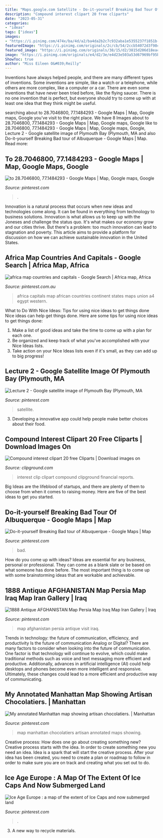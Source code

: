 ```yaml
---
title: "Maps.google.com Satellite - Do-it-yourself Breaking Bad Tour Of Albuquerque"
description: "Compound interest clipart 20 free cliparts"
date: "2023-05-31"
categories:
- "ideas"
tags: ["ideas"]
images:
- "https://i.pinimg.com/474x/ba/4d/a2/ba4da2b2c7c932aba1e5355237f1851b--breaking-bad-maps.jpg"
featuredImage: "https://i.pinimg.com/originals/2c/cb/54/2ccb54072d3f98c61d4a848f4bc1d0c4.png"
featured_image: "https://i.pinimg.com/originals/38/15/d2/3815d206d18eacec3277573984242436.png"
image: "https://i.pinimg.com/originals/e4/d2/3e/e4d23e503a53d67969bf95bf4462e349.jpg"
ShowToc: true
author: "Miss Eileen O&#039;Reilly"
---
```



Inventions have always helped people, and there are many different types of inventions. Some inventions are simple, like a watch or a telephone, while others are more complex, like a computer or a car. There are even some inventions that have never been tried before, like the flying saucer. There is no one invention that is perfect, but everyone should try to come up with at least one idea that they think might be useful.

	

		
searching about to 28.7046800, 77.1484293 - Google Maps | Map, Google maps, Google you've visit to the right place. We have 8 Images about to 28.7046800, 77.1484293 - Google Maps | Map, Google maps, Google like to 28.7046800, 77.1484293 - Google Maps | Map, Google maps, Google, Lecture 2 - Google satellite image of Plymouth Bay (Plymouth, MA and also Do-it-yourself Breaking Bad tour of Albuquerque - Google Maps | Map. Read more:
		
    
## To 28.7046800, 77.1484293 - Google Maps | Map, Google Maps, Google

<img loading=lazy src="https://i.pinimg.com/originals/2c/cb/54/2ccb54072d3f98c61d4a848f4bc1d0c4.png" onerror="this.onerror=null;this.src='https://tse3.mm.bing.net/th?id=OIP.uvPtBnGBB7UN7e7tn0t8OwHaHa&amp;pid=15.1';" alt="to 28.7046800, 77.1484293 - Google Maps | Map, Google maps, Google">

_Source: pinterest.com_

>. 

	

Innovation is a natural process that occurs when new ideas and technologies come along. It can be found in everything from technology to business solutions. Innovation is what allows us to keep up with the Joneses and challenge the status quo. It's what makes our economy grow and our cities thrive. But there's a problem: too much innovation can lead to stagnation and poverty. This article aims to provide a platform for discussion on how we can achieve sustainable innovation in the United States.

    
## Africa Map Countries And Capitals - Google Search | Africa Map, Africa

<img loading=lazy src="https://i.pinimg.com/originals/dd/63/a4/dd63a45344b11873f42227383c42ae82.png" onerror="this.onerror=null;this.src='https://tse3.mm.bing.net/th?id=OIP.5VpVVwkNKNLic4FZCB3AbAHaHZ&amp;pid=15.1';" alt="africa map countries and capitals - Google Search | Africa map, Africa">

_Source: pinterest.com.au_

>africa capitals map african countries continent states maps union a4 egypt western. 

	

What to Do With Nice Ideas: Tips for using nice ideas to get things done
Nice ideas can help get things done. Here are some tips for using nice ideas to get things done: 
1. Make a list of good ideas and take the time to come up with a plan for each one.
2. Be organized and keep track of what you've accomplished with your Nice Ideas lists.
3. Take action on your Nice Ideas lists even if it's small, as they can add up to big progress!

    
## Lecture 2 - Google Satellite Image Of Plymouth Bay (Plymouth, MA

<img loading=lazy src="https://i.pinimg.com/originals/3a/cc/ff/3accff171f77a42bcb21decefeae3356.jpg" onerror="this.onerror=null;this.src='https://tse2.mm.bing.net/th?id=OIP.fkMNJ52nIRQjFzS1Rvc_mAAAAA&amp;pid=15.1';" alt="Lecture 2 - Google satellite image of Plymouth Bay (Plymouth, MA">

_Source: pinterest.com_

>satellite. 

	

3. Developing a innovative app could help people make better choices about their food.

    
## Compound Interest Clipart 20 Free Cliparts | Download Images On

<img loading=lazy src="https://clipground.com/images/compound-interest-clipart-2.jpg" onerror="this.onerror=null;this.src='https://tse2.mm.bing.net/th?id=OIP.zlegU37BL3e6kpPsF9PvrgAAAA&amp;pid=15.1';" alt="Compound interest clipart 20 free Cliparts | Download images on">

_Source: clipground.com_

>interest clip clipart compound clipground financial reports. 

	

Big Ideas are the lifeblood of startups, and there are plenty of them to choose from when it comes to raising money. Here are five of the best ideas to get you started.

    
## Do-it-yourself Breaking Bad Tour Of Albuquerque - Google Maps | Map

<img loading=lazy src="https://i.pinimg.com/474x/ba/4d/a2/ba4da2b2c7c932aba1e5355237f1851b--breaking-bad-maps.jpg" onerror="this.onerror=null;this.src='https://tse3.mm.bing.net/th?id=OIP.AtbmAEp9cKBLIp1IzhYCAwHaHa&amp;pid=15.1';" alt="Do-it-yourself Breaking Bad tour of Albuquerque - Google Maps | Map">

_Source: pinterest.com_

>bad. 

	

How do you come up with ideas?
Ideas are essential for any business, personal or professional. They can come as a blank slate or be based on what someone has done before. The most important thing is to come up with some brainstorming ideas that are workable and achievable.

    
## 1888 Antique AFGHANISTAN Map Persia Map Iraq Map Iran Gallery | Iraq

<img loading=lazy src="https://i.pinimg.com/originals/e4/d2/3e/e4d23e503a53d67969bf95bf4462e349.jpg" onerror="this.onerror=null;this.src='https://tse4.mm.bing.net/th?id=OIP.daupg_jWN4VQu6jstHO8XQHaEI&amp;pid=15.1';" alt="1888 Antique AFGHANISTAN Map Persia Map Iraq Map Iran Gallery | Iraq">

_Source: pinterest.com_

>map afghanistan persia antique visit iraq. 

	

Trends in technology: the future of communication, efficiency, and productivity
Is the future of communication Analog or Digital? 
There are many factors to consider when looking into the future of communication. One factor is that technology will continue to evolve, which could make traditional methods such as voice and text messaging more efficient and productive. Additionally, advances in artificial intelligence (AI) could help desktops and phones become even more intelligent and responsive. Ultimately, these changes could lead to a more efficient and productive way of communicating.

    
## My Annotated Manhattan Map Showing Artisan Chocolatiers. | Manhattan

<img loading=lazy src="https://i.pinimg.com/originals/38/15/d2/3815d206d18eacec3277573984242436.png" onerror="this.onerror=null;this.src='https://tse2.mm.bing.net/th?id=OIP.s8Ex3X0GCQKRjGa-YmlN0wAAAA&amp;pid=15.1';" alt="My annotated Manhattan map showing artisan chocolatiers. | Manhattan">

_Source: pinterest.com_

>map manhattan chocolatiers artisan annotated maps showing. 

	

Creative process: How does one go about creating something new?
Creative process starts with the idea. In order to create something new you need an idea. Idea is a spark that will start the creative process. After your idea has been created, you need to create a plan or roadmap to follow in order to make sure you are on track and creating what you set out to do.

    
## Ice Age Europe : A Map Of The Extent Of Ice Caps And Now Submerged Land

<img loading=lazy src="https://i.pinimg.com/474x/69/64/1a/69641ada570841229239befa86b62805.jpg" onerror="this.onerror=null;this.src='https://tse3.mm.bing.net/th?id=OIP.wTAGOWfmQ5IDgA5z3RYFTAAAAA&amp;pid=15.1';" alt="Ice Age Europe : a map of the extent of Ice Caps and now submerged land">

_Source: pinterest.com_

>. 

	

3. A new way to recycle materials.

